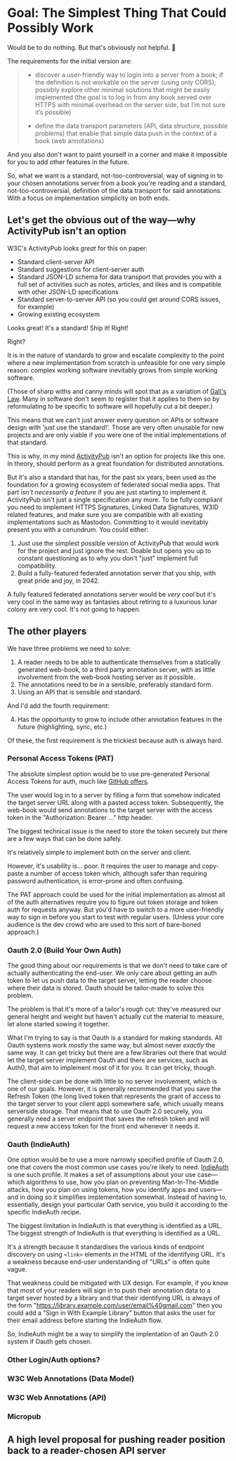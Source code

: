 # Goal: The Simplest Thing That Could Possibly Work

Would be to do nothing. But that's obviously not helpful. 🙂

The requirements for the initial version are:

> - discover a user-friendly way to login into a server from a book; if the definition is not workable on the server (using only CORS), possibly explore other minimal solutions that might be easily implemented (the goal is to log in from any book served over HTTPS with minimal overhead on the server side, but I’m not sure it’s possible)
>
> - define the data transport parameters (API, data structure, possible problems) that enable that simple data push in the context of a book (web annotations)

And you also don't want to paint yourself in a corner and make it impossible for you to add other features in the future.

So, what we want is a standard, not-too-controversial, way of signing in to your chosen annotations server from a book you're reading and a standard, not-too-controversial, definition of the data transport for said annotations. With a focus on implementation simplicity on both ends.

## Let's get the obvious out of the way&mdash;why ActivityPub isn't an option

W3C's ActivityPub looks _great_ for this on paper:

- Standard client-server API
- Standard suggestions for client-server auth
- Standard JSON-LD schema for data transport that provides you with a full set of activities such as notes, articles, and likes and is compatible with other JSON-LD specifications
- Standard server-to-server API (so you could get around CORS issues, for example)
- Growing existing ecosystem

Looks great! It's a standard! Ship it! Right!

Right?

It is in the nature of standards to grow and escalate complexity to the point where a new implementation from scratch is unfeasible for one very simple reason: complex working software inevitably grows from simple working software.

(Those of sharp withs and canny minds will spot that as a variation of [Gall's Law](<https://en.wikipedia.org/wiki/John_Gall_(author)#Gall's_law>). Many in software don't seem to register that it applies to them so by reformulating to be specific to software will hopefully cut a bit deeper.)

This means that we can't just answer every question on APIs or software design with 'just use the standard!'. Those are very often unusable for new projects and are only viable if you were one of the initial implementations of that standard.

This is why, in my mind [ActivityPub](https://www.w3.org/TR/activitypub/) isn't an option for projects like this one. In theory, should perform as a great foundation for distributed annotations.

But it's also a standard that has, for the past six years, been used as the foundation for a growing ecosystem of federated social media apps. That part _isn't necessarily a feature_ if you are just starting to implement it. ActivityPub isn't just a single specification any more. To be fully compliant you need to implement HTTPS Signatures, Linked Data Signatures, W3ID related features, and make sure you are compatible with all existing implementations such as Mastodon. Committing to it would inevitably present you with a conundrum. You could either:

1. Just use the simplest possible version of ActivityPub that would work for the project and just ignore the rest. Doable but opens you up to constant questioning as to why you don't "just" implement full compatibility.
2. Build a fully-featured federated annotation server that you ship, with great pride and joy, in 2042.

A fully featured federated annotations server would be _very cool_ but it's very cool in the same way as fantasies about retiring to a luxurious lunar colony are very cool. It's not going to happen.

## The other players

We have three problems we need to solve:

1. A reader needs to be able to authenticate themselves from a statically generated web-book, to a third party annotation server, with as little involvement from the web-book hosting server as it possible.
2. The annotations need to be in a sensible, preferably standard form.
3. Using an API that is sensible and standard.

And I'd add the fourth requirement:

4. Has the opportunity to grow to include other annotation features in the future (highlighting, sync, etc.)

Of these, the first requirement is the trickiest because auth is always hard.

### Personal Access Tokens (PAT)

The absolute simplest option would be to use pre-generated Personal Access Tokens for auth, much like [GitHub offers](https://github.blog/2021-04-05-behind-githubs-new-authentication-token-formats/).

The user would log in to a server by filling a form that somehow indicated the target server URL along with a pasted access token. Subsequently, the web-book would send annotations to the target server with the access token in the "Authorization: Bearer ..." http header.

The biggest technical issue is the need to store the token securely but there are a few ways that can be done safely.

It's relatively simple to implement both on the server and client.

However, it's usability is... poor. It requires the user to manage and copy-paste a number of access token which, although safer than requiring password authentication, is error-prone and often confusing.

The PAT approach could be used for the initial implementation as almost all of the auth alternatives require you to figure out token storage and token auth for requests anyway. But you'd have to switch to a more user-friendly way to sign in before you start to test with regular users. (Unless your core audience is the dev crowd who are used to this sort of bare-boned approach.)

### Oauth 2.0 (Build Your Own Auth)

The good thing about our requirements is that we don't need to take care of actually authenticating the end-user. We only care about getting an auth token to let us push data to the target server, letting the reader choose where their data is stored. Oauth should be tailor-made to solve this problem.

The problem is that it's more of a tailor's rough cut: they've measured our general height and weight but haven't actually cut the material to measure, let alone started sowing it together.

What I'm trying to say is that Oauth is a standard for making standards. All Oauth systems work _mostly_ the same way, but almost never _exactly_ the same way. It can get tricky but there are a few libraries out there that would let the target server implement Oauth and there are services, such as Auth0, that aim to implement most of it for you. It can get tricky, though.

The client-side can be done with little to no server involvement, which is one of our goals. However, it is generally recommended that you save the Refresh Token (the long lived token that represents the grant of access to the target server to your client app) somewhere safe, which usually means serverside storage. That means that to use Oauth 2.0 securely, you generally need a server endpoint that saves the refresh token and will request a new access token for the front end whenever it needs it.

### Oauth (IndieAuth)

One option would be to use a more narrowly specified profile of Oauth 2.0, one that covers the most common use cases you're likely to need. [IndieAuth](https://indieauth.spec.indieweb.org/) is one such profile. It makes a set of assumptions about your use case&mdash;which algorithms to use, how you plan on preventing Man-In-The-Middle attacks, how you plan on using tokens, how you identify apps and users&mdash;and in doing so it simplifies implementation somewhat. Instead of having to, essentially, design your particular Oath service, you build it according to the specific IndieAuth recipe.

The biggest limitation in IndieAuth is that everything is identified as a URL. The biggest strength of IndieAuth is that everything is identified as a URL.

It's a strength because it standardises the various kinds of endpoint discovery on using `<link>` elements in the HTML of the identifying URL. It's a weakness because end-user understanding of "URLs" is often quite vague.

That weakness could be mitigated with UX design. For example, if you know that most of your readers will sign in to push their annotation data to a target sever hosted by a library and that their identifying URL is always of the form "https://library.example.com/user/email%40gmail.com" then you could add a "Sign in With Example Library" button that asks the user for their email address before starting the IndieAuth flow.

So, IndieAuth might be a way to simplify the implentation of an Oauth 2.0 system if Oauth gets chosen.

### Other Login/Auth options?

### W3C Web Annotations (Data Model)

### W3C Web Annotations (API)

### Micropub

## A high level proposal for pushing reader position back to a reader-chosen API server
